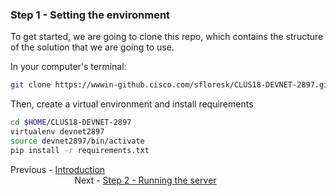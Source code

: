 

### Step 1 - Setting the environment

To get started, we are going to clone this repo, which contains the structure of the solution that we are going to use.

In your computer's terminal:

```bash
git clone https://wwwin-github.cisco.com/sfloresk/CLUS18-DEVNET-2897.git $HOME/CLUS18-DEVNET-2897
```

Then, create a virtual environment and install requirements

```bash
cd $HOME/CLUS18-DEVNET-2897
virtualenv devnet2897
source devnet2897/bin/activate
pip install -r requirements.txt
```

Previous - [Introduction]
&nbsp;&nbsp;&nbsp;&nbsp;&nbsp;&nbsp;&nbsp;&nbsp;&nbsp;&nbsp;&nbsp;&nbsp;&nbsp;&nbsp;&nbsp;&nbsp;&nbsp;&nbsp;&nbsp;&nbsp;
&nbsp;&nbsp;&nbsp;&nbsp;&nbsp;&nbsp;&nbsp;&nbsp;&nbsp;&nbsp;&nbsp;&nbsp;&nbsp;&nbsp;&nbsp;&nbsp;&nbsp;&nbsp;&nbsp;&nbsp;
&nbsp;&nbsp;&nbsp;&nbsp;&nbsp;&nbsp;&nbsp;&nbsp;&nbsp;&nbsp;&nbsp;&nbsp;&nbsp;&nbsp;&nbsp;&nbsp;&nbsp;&nbsp;&nbsp;&nbsp;
&nbsp;&nbsp;&nbsp;&nbsp;&nbsp;&nbsp;&nbsp;&nbsp;&nbsp;&nbsp;&nbsp;&nbsp;&nbsp;&nbsp;&nbsp;&nbsp;&nbsp;&nbsp;&nbsp;&nbsp;
&nbsp;&nbsp;&nbsp;&nbsp;&nbsp;&nbsp;&nbsp;&nbsp;&nbsp;&nbsp;&nbsp;&nbsp;&nbsp;&nbsp;&nbsp;&nbsp;&nbsp;&nbsp;&nbsp;&nbsp;
&nbsp;&nbsp;&nbsp;&nbsp;
Next - [Step 2 - Running the server]

[Step 2 - Running the server]: step2.md
[Introduction]: ../README.md
